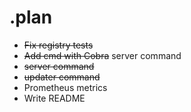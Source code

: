 # .plan

* ~~Fix registry tests~~
* ~~Add cmd with Cobra~~ server command
* ~~server command~~
* ~~updater command~~
* Prometheus metrics
* Write README
